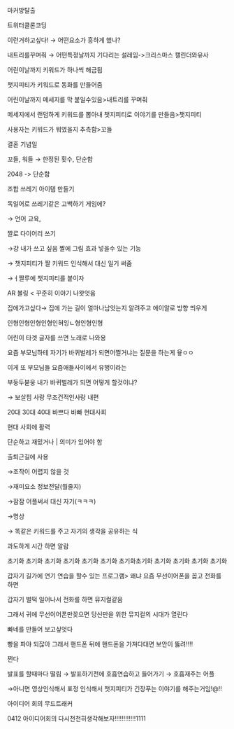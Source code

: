 마커방탈출

트위터클론코딩

이런거하고싶다! → 어떤요소가 흥하게 했나?

내트리를꾸며줘 → 어떤특정날까지 기다리는 설레임->크리스마스 캘린더와유사

어린이날까지 키워드가 하나씩 해금됨

챗지피티가 키워드로 동화를 만들어줌

어린이날까지 메세지를 막 붙일수있음>내트리를 꾸며줘

메세지에서 랜덤하게 키워드를 뽑아내 챗지피티로 이야기를 만들음>챗지피티

사용자는 키워드가 뭐였을지 추측함>꼬들

결혼 기념일

꼬들, 워들 → 한정된 횟수, 단순함

2048 -> 단순함

조합 쓰레기 아이템 만들기

독일어로 쓰레기같은 고백하기 게임에?

→ 언어 교육,

짤로 다이어리 쓰기

→걍 내가 쓰고 싶음 짤에 그림 효과 넣을수 있는 기능

→ 챗지피티가 짤 키워드 인식해서 대신 일기 써줌

→ㅓ짤루에 챗지피티를 붙이자

AR 볼링 < 꾸준히 이야기 나왓엇음

집에가고싶다→ 집에 가는 길이 얼마나남앗는지 알려주고 에이알로 방향 띄우게

인형인형인형인형인혀잉ㄴ형인형인형

어린이 타겟 글자를 쓰면 노래로 나와용

요즘 부모님하테 자기가 바퀴벌레가 되면어쩔거냐는 질문을 하는게 윻ㅇㅇ

이게 또 부모님들 요즘애들사이에서 유행이라는

부둥두붇웅 내가 바퀴벌레가 되면 어떻게 할것이냐?

→ 보살핌 사랑 무조건적인사랑 내편

20대 30대 40대 바쁘다 바빠 현대사회

현대 사회에 활력

단순하고 재밌거나 | 의미가 있어야 함

출퇴근길에 사용

→조작이 어렵지 않을 것

→재미요소 정보전달(뭘줄지)

→잠잠 어플써서 대신 자기(ㅋㅋㅋ)

→명상

→ 똑같은 키워드를 주고 자기의 생각을 공유하는 식

과도하게 시간 하면 알람

초기화 초기화 초기화 초기화 초기화 초기화 초기화초기화 초기화 초기화 초기화 초기화

갑자기 길가에 연기 연습을 할수 있는 프로그램> 왜냐 요즘 무선이어폰을 꼽고 전화를 하면

갑자기 벌떡 일어나서 전화를 하면 뮤지컬같음

그래서 귀에 무선이어폰만꽂으면 당신만을 위한 뮤지컬의 시대가 열린다

빠네를 만들어 보고싶엇다

빵을 파야 되잖아 그래서 핸드폰 뒤에 핸드폰을 가져다대면 보안이 뚫려!!!!

쩐다

발표를 할때마다 떨림 → 발표하기전에 호흡연습하고 들어가기 → 호흡재주는 어플

→아니면 영상인식해서 표정 인식해서 챗지피티가 긴장푸는 이야기를 해주는거임!@!!


아이디어 회의
무드트래커

0412
아이디어회의
다시천천히생각해보자!!!!!!!!!!!!1111
